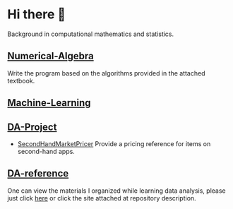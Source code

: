 # Hi there 👋 
Background in computational mathematics and statistics.
## [Numerical-Algebra](https://github.com/lanrudan/Numerical-Algebra)
Write the program based on the algorithms provided in the attached textbook.
## [Machine-Learning](https://github.com/lanrudan/Machine-Learning)
## [DA-Project](https://github.com/lanrudan/DA-Project)
* [SecondHandMarketPricer](secondhand_market_pricer/RNN_Ridge.ipynb)
Provide a pricing reference for items on second-hand apps.
## [DA-reference](https://github.com/lanrudan/DA-Reference)
One can view the materials I organized while learning data analysis, please just click [here](https://lanrudan.github.io/DA-Reference/) or click the site attached at repository description.

